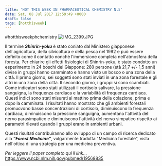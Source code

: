 ```yaml
---
title: 'HOT THIS WEEK IN PHARMACEUTICAL CHEMISTRY N.5'
date: Sat, 08 Jul 2017 12:59:49 +0000
draft: false
tags: [hotthisweek]
---
```


#hotthisweekphchemistry ![IMG_2399.JPG](/img/hot-this-week-in-pharmaceutical-chemistry-n-5.md/img_2399.jpg?w=517)

Il termine _**Shinrin-yoku**_ è stato coniato dal Ministero giapponese dell'agricoltura, della silvicoltura e della pesca nel 1982 e può essere definito come il contatto nonché l'immersione completa nell'atmosfera della foresta. Per chiarire gli effetti fisiologici di Shinrin-yoku, è stato condotto un esperimento in 24 boschi del Giappone: 280 persone (età 21,7 +/- 1,5 anni) divise in gruppi hanno camminato e hanno visto un bosco o una zona della città. Il primo giorno, sei soggetti sono stati inviati in una zona forestale e gli altri in una zona della città. Il secondo giorno, i gruppi si sono scambiati. Come indicatori sono stati utilizzati il ​​cortisolo salivare, la pressione sanguigna, la frequenza cardiaca e la variabilità di frequenza cardiaca. Questi indici sono stati misurati al mattino prima della colazione, prima e dopo la camminata. I risultati hanno mostrato che gli ambienti forestali promuovono basse concentrazioni di cortisolo, diminuiscono la frequenza cardiaca, diminuiscono la pressione sanguigna, aumentano l'attività del nervo parasimpatico e diminuiscono l'attività del nervo simpatico rispetto ai parametri rilevati quando i gruppi erano in ambienti urbani.

Questi risultati contribuiranno allo sviluppo di un campo di ricerca dedicato alla _**"Forest Medicine"**_, volgarmente tradotta "Medicina forestale", vista nell'ottica di una strategia per una medicina preventiva.

_Per leggere il paper completo qui il link…_ https://www.ncbi.nlm.nih.gov/pubmed/19568835